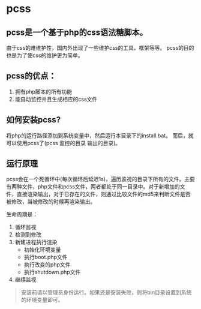 # pcss


## pcss是一个基于php的css语法糖脚本。
由于css的难维护性，国内外出现了一些维护css的工具，框架等等。
pcss的目的也是为了使css的维护更为简单。

## pcss的优点：

1. 拥有php脚本的所有功能
2. 能自动监控并且生成相应的css文件

## 如何安装pcss?
将php的运行路径添加到系统变量中，然后运行本目录下的install.bat。
而后，就可以使用pcss了(pcss 监控的目录 输出的目录)。

## 运行原理

pcss会在一个死循环中(每次循环后延迟1s)，遍历监视的目录下所有的文件。主要有两种文件，php文件和pcss文件，两者都处于同一目录中。对于新增加的文件，直接渲染输出，对于已存在的文件，则通过比较文件的md5来判断文件是否被修改，当被修改的时候再渲染输出。

生命周期是：

1. 循环监视
2. 检测到修改
3. 新建进程执行渲染
    * 初始化环境变量
    * 执行boot.php文件
    * 执行改变的php文件
    * 执行shutdown.php文件
4. 继续监视


> 安装前请以管理员身份运行。如果还是安装失败，则将bin目录设置到系统的环境变量即可。